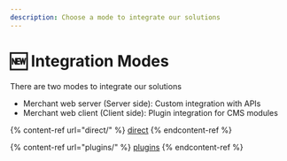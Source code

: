 ```yaml
---
description: Choose a mode to integrate our solutions
---
```


# 🆕 Integration Modes

There are two modes to integrate our solutions

* Merchant web server (Server side): Custom integration with APIs
* Merchant web client (Client side): Plugin integration for CMS modules &#x20;

{% content-ref url="direct/" %}
[direct](direct/)
{% endcontent-ref %}

{% content-ref url="plugins/" %}
[plugins](plugins/)
{% endcontent-ref %}
